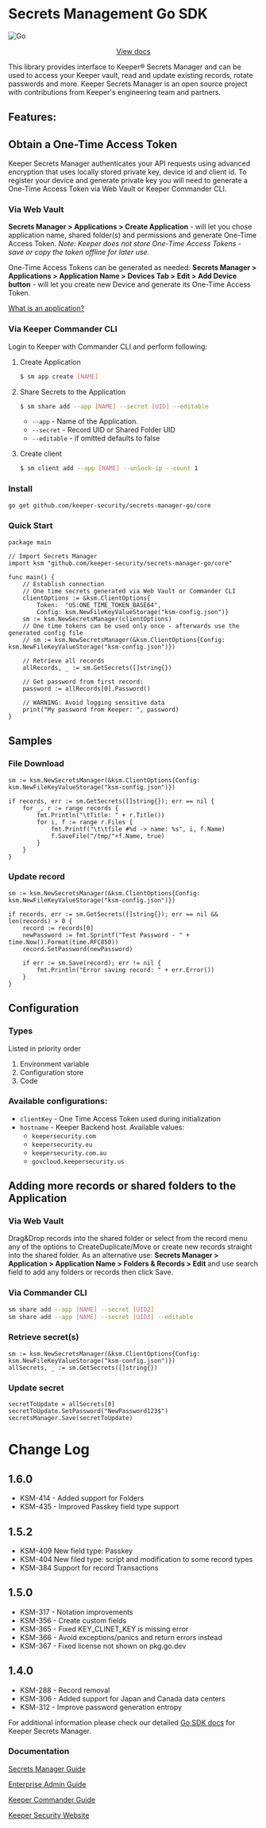 # Secrets Management Go SDK

![Go](https://github.com/keeper-security/secrets-manager-go/actions/workflows/test.go.yml/badge.svg)

<p align="center">
  <a href="https://docs.keeper.io/secrets-manager/secrets-manager/developer-sdk-library/golang-sdk">View docs</a>
</p>

This library provides interface to Keeper® Secrets Manager and can be used to access your Keeper vault, read and update existing records, rotate passwords and more. Keeper Secrets Manager is an open source project with contributions from Keeper's engineering team and partners.

## Features:

## Obtain a One-Time Access Token
Keeper Secrets Manager authenticates your API requests using advanced encryption that uses locally stored private key, device id and client id.
To register your device and generate private key you will need to generate a One-Time Access Token via Web Vault or Keeper Commander CLI.

### Via Web Vault
**Secrets Manager > Applications > Create Application** - will let you chose application name, shared folder(s) and permissions and generate One-Time Access Token. _Note: Keeper does not store One-Time Access Tokens - save or copy the token offline for later use._

One-Time Access Tokens can be generated as needed: **Secrets Manager > Applications > Application Name > Devices Tab > Edit > Add Device button** - will let you create new Device and generate its One-Time Access Token.

[What is an application?](https://docs.keeper.io/secrets-manager/secrets-manager/overview/terminology)

### Via Keeper Commander CLI
Login to Keeper with Commander CLI and perform following:
1. Create Application
    ```bash
   $ sm app create [NAME]
    ```

2. Share Secrets to the Application
    ```bash
   $ sm share add --app [NAME] --secret [UID] --editable
    ```
    - `--app` - Name of the Application.
    - `--secret` - Record UID or Shared Folder UID
    - `--editable` - if omitted defaults to false

3. Create client
    ```bash
   $ sm client add --app [NAME] --unlock-ip --count 1
    ```

### Install
```bash
go get github.com/keeper-security/secrets-manager-go/core
```

### Quick Start

```golang
package main

// Import Secrets Manager
import ksm "github.com/keeper-security/secrets-manager-go/core"

func main() {
	// Establish connection
	// One time secrets generated via Web Vault or Commander CLI
	clientOptions := &ksm.ClientOptions{
		Token:  "US:ONE_TIME_TOKEN_BASE64",
		Config: ksm.NewFileKeyValueStorage("ksm-config.json")}
	sm := ksm.NewSecretsManager(clientOptions)
	// One time tokens can be used only once - afterwards use the generated config file
	// sm := ksm.NewSecretsManager(&ksm.ClientOptions{Config: ksm.NewFileKeyValueStorage("ksm-config.json")})

	// Retrieve all records
	allRecords, _ := sm.GetSecrets([]string{})

	// Get password from first record:
	password := allRecords[0].Password()

	// WARNING: Avoid logging sensitive data
	print("My password from Keeper: ", password)
}
```

## Samples
### File Download
```golang
sm := ksm.NewSecretsManager(&ksm.ClientOptions{Config: ksm.NewFileKeyValueStorage("ksm-config.json")})

if records, err := sm.GetSecrets([]string{}); err == nil {
	for _, r := range records {
		fmt.Println("\tTitle: " + r.Title())
		for i, f := range r.Files {
			fmt.Printf("\t\tfile #%d -> name: %s", i, f.Name)
			f.SaveFile("/tmp/"+f.Name, true)
		}
	}
}
```

### Update record
```golang
sm := ksm.NewSecretsManager(&ksm.ClientOptions{Config: ksm.NewFileKeyValueStorage("ksm-config.json")})

if records, err := sm.GetSecrets([]string{}); err == nil && len(records) > 0 {
	record := records[0]
	newPassword := fmt.Sprintf("Test Password - " + time.Now().Format(time.RFC850))
	record.SetPassword(newPassword)

	if err := sm.Save(record); err != nil {
		fmt.Println("Error saving record: " + err.Error())
	}
}
```

## Configuration

### Types

Listed in priority order
1. Environment variable
1. Configuration store
1. Code

### Available configurations:

- `clientKey` - One Time Access Token used during initialization
- `hostname` - Keeper Backend host. Available values:
    - `keepersecurity.com`
    - `keepersecurity.eu`
    - `keepersecurity.com.au`
    - `govcloud.keepersecurity.us`

## Adding more records or shared folders to the Application

### Via Web Vault
Drag&Drop records into the shared folder or select from the record menu any of the options to CreateDuplicate/Move or create new records straight into the shared folder. As an alternative use: **Secrets Manager > Application > Application Name > Folders & Records > Edit** and use search field to add any folders or records then click Save.

### Via Commander CLI
```bash
sm share add --app [NAME] --secret [UID2]
sm share add --app [NAME] --secret [UID3] --editable
```

### Retrieve secret(s)
```golang
sm := ksm.NewSecretsManager(&ksm.ClientOptions{Config: ksm.NewFileKeyValueStorage("ksm-config.json")})
allSecrets, _ := sm.GetSecrets([]string{})
```

### Update secret
```golang
secretToUpdate = allSecrets[0]
secretToUpdate.SetPassword("NewPassword123$")
secretsManager.Save(secretToUpdate)
```

# Change Log

## 1.6.0
* KSM-414 - Added support for Folders
* KSM-435 - Improved Passkey field type support

## 1.5.2

* KSM-409 New field type: Passkey
* KSM-404 New filed type: script and modification to some record types
* KSM-384 Support for record Transactions


## 1.5.0

* KSM-317 - Notation improvements
* KSM-356 - Create custom fields
* KSM-365 - Fixed KEY_CLINET_KEY is missing error
* KSM-366 - Avoid exceptions/panics and return errors instead
* KSM-367 - Fixed license not shown on pkg.go.dev

## 1.4.0

* KSM-288 - Record removal
* KSM-306 - Added support for Japan and Canada data centers
* KSM-312 - Improve password generation entropy

For additional information please check our detailed [Go SDK docs](https://docs.keeper.io/secrets-manager/secrets-manager/developer-sdk-library/golang-sdk) for Keeper Secrets Manager.

### Documentation
[Secrets Manager Guide](https://docs.keeper.io/secrets-manager/secrets-manager/overview)

[Enterprise Admin Guide](https://docs.keeper.io/enterprise-guide/)

[Keeper Commander Guide](https://docs.keeper.io/secrets-manager/commander-cli/overview)

[Keeper Security Website](https://www.keepersecurity.com/secrets-manager.html)
